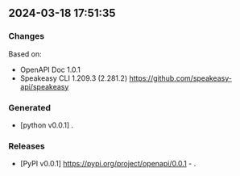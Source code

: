 

## 2024-03-18 17:51:35
### Changes
Based on:
- OpenAPI Doc 1.0.1 
- Speakeasy CLI 1.209.3 (2.281.2) https://github.com/speakeasy-api/speakeasy
### Generated
- [python v0.0.1] .
### Releases
- [PyPI v0.0.1] https://pypi.org/project/openapi/0.0.1 - .
